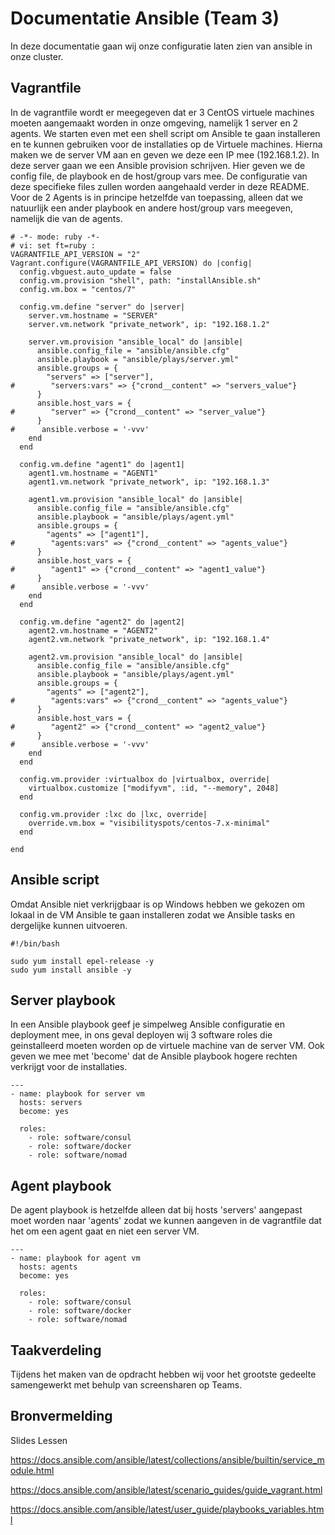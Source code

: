 # Documentatie Ansible (Team 3)

In deze documentatie gaan wij onze configuratie laten zien van ansible in onze cluster.

## Vagrantfile 

In de vagrantfile wordt er meegegeven dat er 3 CentOS virtuele machines moeten aangemaakt worden in onze omgeving, namelijk 1 server en 2 agents. We starten even met een shell script om Ansible te gaan installeren en te kunnen gebruiken voor de installaties op de Virtuele machines. Hierna maken we de server VM aan en geven we deze een IP mee (192.168.1.2). In deze server gaan we een Ansible provision schrijven. Hier geven we de config file, de playbook en de host/group vars mee. De configuratie van deze specifieke files zullen worden aangehaald verder in deze README. Voor de 2 Agents is in principe hetzelfde van toepassing, alleen dat we natuurlijk een ander playbook en andere host/group vars meegeven, namelijk die van de agents.

```
# -*- mode: ruby -*-
# vi: set ft=ruby :
VAGRANTFILE_API_VERSION = "2"
Vagrant.configure(VAGRANTFILE_API_VERSION) do |config|
  config.vbguest.auto_update = false
  config.vm.provision "shell", path: "installAnsible.sh"
  config.vm.box = "centos/7"

  config.vm.define "server" do |server|
    server.vm.hostname = "SERVER"
    server.vm.network "private_network", ip: "192.168.1.2"
	
	server.vm.provision "ansible_local" do |ansible|
      ansible.config_file = "ansible/ansible.cfg"
      ansible.playbook = "ansible/plays/server.yml"
      ansible.groups = {
        "servers" => ["server"],
#        "servers:vars" => {"crond__content" => "servers_value"}
      }
      ansible.host_vars = {
#        "server" => {"crond__content" => "server_value"}
      }
#      ansible.verbose = '-vvv'
    end
  end

  config.vm.define "agent1" do |agent1|
    agent1.vm.hostname = "AGENT1"
    agent1.vm.network "private_network", ip: "192.168.1.3"
	
	agent1.vm.provision "ansible_local" do |ansible|
      ansible.config_file = "ansible/ansible.cfg"
      ansible.playbook = "ansible/plays/agent.yml"
      ansible.groups = {
        "agents" => ["agent1"],
#        "agents:vars" => {"crond__content" => "agents_value"}
      }
      ansible.host_vars = {
#        "agent1" => {"crond__content" => "agent1_value"}
      }
#      ansible.verbose = '-vvv'
    end
  end

  config.vm.define "agent2" do |agent2|
    agent2.vm.hostname = "AGENT2"
    agent2.vm.network "private_network", ip: "192.168.1.4"
	
	agent2.vm.provision "ansible_local" do |ansible|
      ansible.config_file = "ansible/ansible.cfg"
      ansible.playbook = "ansible/plays/agent.yml"
      ansible.groups = {
        "agents" => ["agent2"],
#        "agents:vars" => {"crond__content" => "agents_value"}
      }
      ansible.host_vars = {
#        "agent2" => {"crond__content" => "agent2_value"}
      }
#      ansible.verbose = '-vvv'
    end
  end
  
  config.vm.provider :virtualbox do |virtualbox, override|
    virtualbox.customize ["modifyvm", :id, "--memory", 2048]
  end
  
  config.vm.provider :lxc do |lxc, override|
    override.vm.box = "visibilityspots/centos-7.x-minimal"
  end

end
```

## Ansible script

Omdat Ansible niet verkrijgbaar is op Windows hebben we gekozen om lokaal in de VM Ansible te gaan installeren zodat we Ansible tasks en dergelijke kunnen uitvoeren.

```
#!/bin/bash

sudo yum install epel-release -y
sudo yum install ansible -y
```

## Server playbook

In een Ansible playbook geef je simpelweg Ansible configuratie en deployment mee, in ons geval deployen wij 3 software roles die geinstalleerd moeten worden op de virtuele machine van de server VM. Ook geven we mee met 'become' dat de Ansible playbook hogere rechten verkrijgt voor de installaties.

```
---
- name: playbook for server vm
  hosts: servers
  become: yes

  roles:
    - role: software/consul
    - role: software/docker
    - role: software/nomad
```

## Agent playbook

De agent playbook is hetzelfde alleen dat bij hosts 'servers' aangepast moet worden naar 'agents' zodat we kunnen aangeven in de vagrantfile dat het om een agent gaat en niet een server VM.

```
---
- name: playbook for agent vm
  hosts: agents
  become: yes

  roles:
    - role: software/consul
    - role: software/docker
    - role: software/nomad
```

## Taakverdeling

Tijdens het maken van de opdracht hebben wij voor het grootste gedeelte samengewerkt met behulp van screensharen op Teams.

## Bronvermelding

Slides Lessen

https://docs.ansible.com/ansible/latest/collections/ansible/builtin/service_module.html

https://docs.ansible.com/ansible/latest/scenario_guides/guide_vagrant.html

https://docs.ansible.com/ansible/latest/user_guide/playbooks_variables.html
